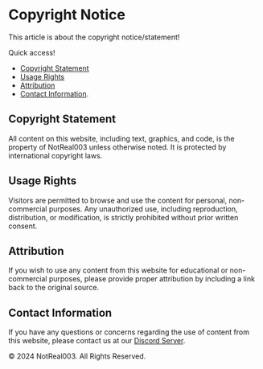 # Copyright Notice
This article is about the copyright notice/statement!

Quick access!
- [Copyright Statement](https://notreal003.github.io/support/copyright.md#copyright-statement)
- [Usage Rights](https://notreal003.github.io/support/copyright.md#usage-rights)
- [Attribution](https://notreal003.github.io/support/copyright.md#attribution)
- [Contact Information](https://notreal003.github.io/support/copyright.md#contact-information).
  
## Copyright Statement
All content on this website, including text, graphics, and code, is the property of NotReal003 unless otherwise noted. It is protected by international copyright laws.

## Usage Rights
Visitors are permitted to browse and use the content for personal, non-commercial purposes. Any unauthorized use, including reproduction, distribution, or modification, is strictly prohibited without prior written consent.

## Attribution
If you wish to use any content from this website for educational or non-commercial purposes, please provide proper attribution by including a link back to the original source.

## Contact Information
If you have any questions or concerns regarding the use of content from this website, please contact us at our [Discord Server](https://discord.gg/sqVBrMVQmp).

&copy; 2024 NotReal003. All Rights Reserved.
